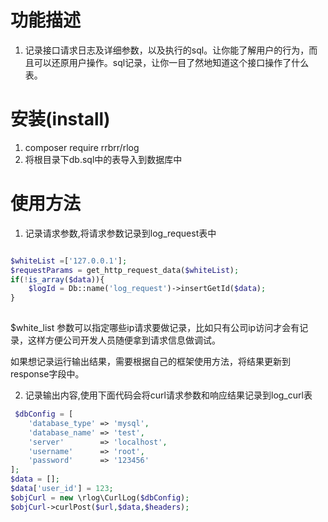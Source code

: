 # 功能描述
1. 记录接口请求日志及详细参数，以及执行的sql。让你能了解用户的行为，而且可以还原用户操作。sql记录，让你一目了然地知道这个接口操作了什么表。  
  

# 安装(install)
1. composer require rrbrr/rlog
2. 将根目录下db.sql中的表导入到数据库中



# 使用方法

1. 记录请求参数,将请求参数记录到log_request表中
```php

$whiteList =['127.0.0.1'];
$requestParams = get_http_request_data($whiteList);
if(!is_array($data)){
    $logId = Db::name('log_request')->insertGetId($data);
}
        
```
$white_list 参数可以指定哪些ip请求要做记录，比如只有公司ip访问才会有记录，这样方便公司开发人员随便拿到请求信息做调试。

如果想记录运行输出结果，需要根据自己的框架使用方法，将结果更新到response字段中。
    
2. 记录输出内容,使用下面代码会将curl请求参数和响应结果记录到log_curl表
```php
 $dbConfig = [
    'database_type' => 'mysql',
    'database_name' => 'test',
    'server'        => 'localhost',
    'username'      => 'root',
    'password'      => '123456'
];
$data = [];
$data['user_id'] = 123;
$objCurl = new \rlog\CurlLog($dbConfig);
$objCurl->curlPost($url,$data,$headers);
```
